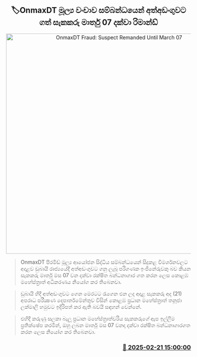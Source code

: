 <p align='center'><b><h2 align='center' title='OnmaxDT Fraud: Suspect Remanded Until March 07'>🏷OnmaxDT මූල්‍ය වංචාව සම්බන්ධයෙන් අත්අඩංගුවට ගත් සැකකරු මාර්තු 07 දක්වා රිමාන්ඩ්</h2></b></p>
<p align='center'><img src='https://helakuru.sgp1.cdn.digitaloceanspaces.com/esana/images/lib/court-gg.jpg' width='600' alt='OnmaxDT Fraud: Suspect Remanded Until March 07'></p>

> OnmaxDT පිරමිඩ් මූල්‍ය ආයෝජන සිද්ධිය සම්බන්ධයෙන් සිදුකළ විමර්ශනවලට අදාළව ඩුබායි රාජ්‍යයේදී අත්අඩංගුවට ගනු ලැබූ පරිගණක ඉංජිනේරුවකු බව කියන සැකකරු මාර්තු මස 07 වන දක්වා රක්ෂිත බන්ධනාගාර ගත කරන ලෙස කොළඹ මහේස්ත්‍රාත් අධිකරණය නියෝග කර තිබෙනවා.

> ඩුබායි හිදී අත්අඩංගුවට ගෙන මෙරටට රැගෙන එන ලද අදාළ සැකකරු අද (21) අපරාධ පරීක්‍ෂණ දෙපාර්තමේන්තුව විසින් කොළඹ ප්‍රධාන මහේස්ත්‍රාත් තනූජා ලක්මාලි හමුවට ඉදිරිපත් කර ඇති බවයි සඳහන් වෙන්නේ.

> එහිදී කරුණු සලකා බැලූ ප්‍රධාන මහේස්ත්‍රාත්වරිය සැකකරුගේ ඇප ඉල්ලීම ප්‍රතික්ෂේප කරමින්, ඔහු ලබන මාර්තු මස 07 වනදා දක්වා රක්ෂිත බන්ධනාගාරගත කරන ලෙස නියෝග කර තිබෙනවා.



<h3 align='right'><a href='https://www.helakuru.lk/esana/p/107700/'>📅 2025-02-21 15:00:00</a></h3>

